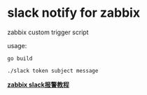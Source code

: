 # slack notify for zabbix 

zabbix custom trigger script

usage:

```
go build 

./slack token subject message 

```


**[zabbix slack报警教程](http://segmentfault.com/blog/lds/1190000000704239)**
